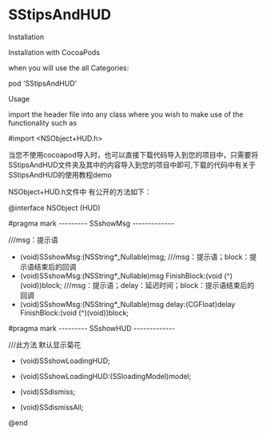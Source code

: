 # SStipsAndHUD

Installation

Installation with CocoaPods

when you will use the all Categories:

pod 'SStipsAndHUD'

Usage

import the header file into any class where you wish to make use of the functionality such as

#import <NSObject+HUD.h>



当您不使用cocoapod导入时，也可以直接下载代码导入到您的项目中，只需要将SStipsAndHUD文件夹及其中的内容导入到您的项目中即可,下载的代码中有关于SStipsAndHUD的使用教程demo

NSObject+HUD.h文件中 有公开的方法如下： 

@interface NSObject (HUD)

#pragma mark --------- SSshowMsg -------------

///msg：提示语
- (void)SSshowMsg:(NSString*_Nullable)msg;
///msg：提示语；block：提示语结束后的回调
- (void)SSshowMsg:(NSString*_Nullable)msg FinishBlock:(void (^)(void))block;
///msg：提示语；delay：延迟时间；block：提示语结束后的回调
- (void)SSshowMsg:(NSString*_Nullable)msg delay:(CGFloat)delay FinishBlock:(void (^)(void))block;

#pragma mark --------- SSshowHUD -------------

///此方法 默认显示菊花
- (void)SSshowLoadingHUD;

- (void)SSshowLoadingHUD:(SSloadingModel)model;

- (void)SSdismiss;

- (void)SSdismissAll;

@end

